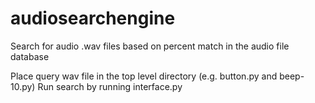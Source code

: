 audiosearchengine
=================

Search for audio .wav files based on percent match in the audio file database

Place query wav file in the top level directory (e.g. button.py and beep-10.py)
Run search by running interface.py
